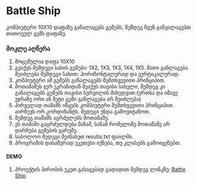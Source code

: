 # Battle Ship

კომპიუტერი 10X10 დაფაზე განალაგებს გემებს, შემდეგ ჩვენ განვალაგებთ თითოეულ გემს დაფაზე.

### მოკლე აღწერა

1. მოცემულია დაფა 10X10
2. გვაქვს შემდეგი სახის გემები: 1X2, 1X3, 1X3, 1X4, 1X5. მათი განლაგება შეიძლება შემდეგი სახით: ჰორიზონტალურად და ვერტიკალურად.
3. კომპიუტერი ამ გემებს განალაგებს შემთხვევითი პრინციპით.
4. მოთამაშეს ჯერ ეკრანიდან შეაქვს თავისი სახელი, შემდეგ კი განალაგებს გემებს თავისი სურვილის მიხედვით.(ერთსა და იმავე უჯრაზე ორი ან მეტი გემი განლაგება არ შეიძლება)
5. პირველად თამაშს იწყებს კომპიუტერი შემთხვევითი პრინციპით აირჩევს ორ კორდინანტს. შედეგი უნდა გამოვიტანოთ.
6. შემდეგ თამაშს აგრძელებს მოთამაშე.
7. ეს თამაში გაგრძელდება მანამ, სანამ რომელიმე მოთამაშე არ დარჩება გემების გარეშე.
8. საბოლოო შედეგი შეინახეთ results.txt ფაილში.
9. პროგრამის დასაწერად უკეთესი იქნება, თუ კლასებს გამოიყენებთ.


#### DEMO
1. პროექტის პირობის უკეთ გასაგებად გადადით შემდეგ ლინკზე: [Battle Ship](https://www.mathsisfun.com/games/battleship-flash.html)